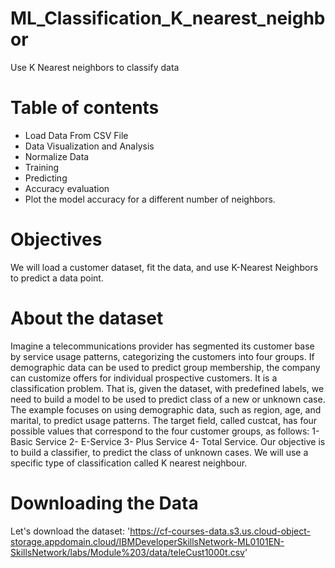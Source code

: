 # ML_Classification_K_nearest_neighbor
Use K Nearest neighbors to classify data

# Table of contents
- Load Data From CSV File
- Data Visualization and Analysis
- Normalize Data
- Training
- Predicting
- Accuracy evaluation
- Plot the model accuracy for a different number of neighbors.

# Objectives
We will load a customer dataset, fit the data, and use K-Nearest Neighbors to predict a data point.

# About the dataset
Imagine a telecommunications provider has segmented its customer base by service usage patterns, categorizing the customers into four groups. If demographic data can be used to predict group membership, the company can customize offers for individual prospective customers. It is a classification problem. That is, given the dataset, with predefined labels, we need to build a model to be used to predict class of a new or unknown case.
The example focuses on using demographic data, such as region, age, and marital, to predict usage patterns.
The target field, called custcat, has four possible values that correspond to the four customer groups, as follows: 1- Basic Service 2- E-Service 3- Plus Service 4- Total Service.
Our objective is to build a classifier, to predict the class of unknown cases. We will use a specific type of classification called K nearest neighbour.

# Downloading the Data
Let's download the dataset: 'https://cf-courses-data.s3.us.cloud-object-storage.appdomain.cloud/IBMDeveloperSkillsNetwork-ML0101EN-SkillsNetwork/labs/Module%203/data/teleCust1000t.csv'
